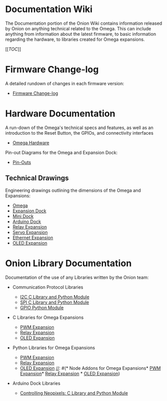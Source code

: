 # Documentation Wiki

The Documentation portion of the Onion Wiki contains information released by Onion on anything technical related to the Omega. This can include anything from information about the latest firmware, to basic information regarding the hardware, to libraries created for Omega expansions.

[[_TOC_]]



[//]: # (Firmware Change-log)

# Firmware Change-log

A detailed rundown of changes in each firmware version:
* [Firmware Change-log](./Firmware-Changelog)



[//]: # (Hardware Documentation)

# Hardware Documentation

A run-down of the Omega's technical specs and features, as well as an introduction to the Reset Button, the GPIOs, and connectivity interfaces
* [Omega Hardware](./Hardware/Omega-Hardware)


Pin-out Diagrams for the Omega and Expansion Dock:
* [Pin-Outs](./Hardware/Pinout-Diagram)


## Technical Drawings

Engineering drawings outlining the dimensions of the Omega and Expansions:
* [Omega](./Hardware/Technical-Drawings/OMEGA_DRAWING.pdf)
* [Expansion Dock](./Hardware/Technical-Drawings/EXPANSION_DOCK_DRAWING.pdf)
* [Mini Dock](./Hardware/Technical-Drawings/MINI_DOCK_DRAWING.pdf)
* [Arduino Dock](./Hardware/Technical-Drawings/ARDUINO_DOCK_DRAWING.PDF)
* [Relay Expansion](./Hardware/Technical-Drawings/RELAY_EXPANSION_DRAWING.PDF)
* [Servo Expansion](./Hardware/Technical-Drawings/SERVO_EXPANSION_DRAWING.PDF)
* [Ethernet Expansion](./Hardware/Technical-Drawings/ETHERNET_EXPANSION_DRAWING.PDF)
* [OLED Expansion](./Hardware/Technical-Drawings/OLED_EXPANSION_DRAWING.PDF)



[//]: # (Onion Library Documentation)

# Onion Library Documentation

Documentation of the use of any Libraries written by the Onion team:

* Communication Protocol Libraries
  * [I2C C Library and Python Module](./Libraries/I2C-Library)
  * [SPI C Library and Python Module](./Libraries/SPI-Library)
  * [GPIO Python Module](./Libraries/GPIO-Library)
* C Libraries for Omega Expansions
  * [PWM Expansion](./Libraries/pwm-expansion-library-c-documentation)
  * [Relay Expansion](./Libraries/relay-expansion-library-c-documentation)
  * [OLED Expansion](./Libraries/oled-expansion-library-c-documentation)
* Python Libraries for Omega Expansions
  * [PWM Expansion](./Libraries/pwm-python-module)
  * [Relay Expansion](./Libraries/relay-python-module)
  * [OLED Expansion](./Libraries/oled-python-module)
[//]: #(* Node Addons for Omega Expansions* [PWM Expansion](./Libraries/pwm-exp-node-documentation)* [Relay Expansion](./Libraries/relay-exp-node-documentation) * [OLED Expansion](./Libraries/oled-node-documentation))
  
* Arduino Dock Libraries
  * [Controlling Neopixels: C Library and Python Module](./Libraries/Arduino-Dock-Neopixel-Library)
